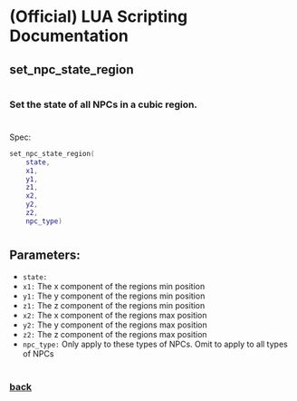 
# (Official) LUA Scripting Documentation

## set_npc_state_region
#
### Set the state of all NPCs in a cubic region.
#
Spec:
```lua
set_npc_state_region(
	state,
	x1,
	y1,
	z1,
	x2,
	y2,
	z2,
	npc_type)
```
#
## Parameters:
- `state:` 
- `x1:` The x component of the regions min position
- `y1:` The y component of the regions min position
- `z1:` The z component of the regions min position
- `x2:` The x component of the regions max position
- `y2:` The y component of the regions max position
- `z2:` The z component of the regions max position
- `npc_type:` Only apply to these types of NPCs. Omit to apply to all types of NPCs
#
### [back](../npcs)
